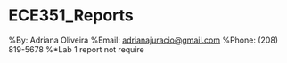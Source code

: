 # ECE351_Reports

%By: Adriana Oliveira
%Email: adrianajuracio@gmail.com
%Phone: (208) 819-5678
%*Lab 1 report not require
